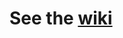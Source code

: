 
See the [wiki](https://github.com/adampingel/axle/wiki)
=======================================================
